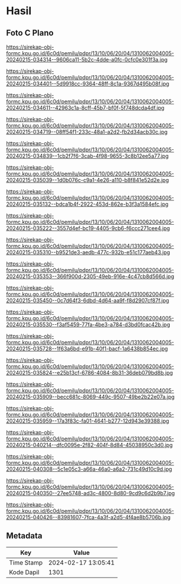 # Hasil

## Foto C Plano

https://sirekap-obj-formc.kpu.go.id/6c0d/pemilu/pdpr/13/10/06/20/04/1310062004005-20240215-034314--9606ca11-5b2c-4dde-a0fc-0cfc0e301f3a.jpg

https://sirekap-obj-formc.kpu.go.id/6c0d/pemilu/pdpr/13/10/06/20/04/1310062004005-20240215-034401--5d9918cc-9364-48ff-8c1a-9367d495b08f.jpg

https://sirekap-obj-formc.kpu.go.id/6c0d/pemilu/pdpr/13/10/06/20/04/1310062004005-20240215-034611--42963c1a-8cff-45b7-bf0f-5f748dcda4df.jpg

https://sirekap-obj-formc.kpu.go.id/6c0d/pemilu/pdpr/13/10/06/20/04/1310062004005-20240215-034719--08ff54f1-233c-48a1-a2d2-fb2d34acb30c.jpg

https://sirekap-obj-formc.kpu.go.id/6c0d/pemilu/pdpr/13/10/06/20/04/1310062004005-20240215-034839--1cb2f7f6-3cab-4f98-9655-3c8b12ee5a77.jpg

https://sirekap-obj-formc.kpu.go.id/6c0d/pemilu/pdpr/13/10/06/20/04/1310062004005-20240215-035039--1d0b076c-c9a1-4e26-a110-b8f841e52d2e.jpg

https://sirekap-obj-formc.kpu.go.id/6c0d/pemilu/pdpr/13/10/06/20/04/1310062004005-20240215-035132--bdca1b4f-2922-453d-862e-b3f3a1584efc.jpg

https://sirekap-obj-formc.kpu.go.id/6c0d/pemilu/pdpr/13/10/06/20/04/1310062004005-20240215-035222--3557d4ef-bc19-4405-9cb6-f6ccc271cee4.jpg

https://sirekap-obj-formc.kpu.go.id/6c0d/pemilu/pdpr/13/10/06/20/04/1310062004005-20240215-035310--b9521de3-aedb-477c-932b-e51c177aeb43.jpg

https://sirekap-obj-formc.kpu.go.id/6c0d/pemilu/pdpr/13/10/06/20/04/1310062004005-20240215-035353--366f900d-2305-49eb-916e-4c47cb8d566d.jpg

https://sirekap-obj-formc.kpu.go.id/6c0d/pemilu/pdpr/13/10/06/20/04/1310062004005-20240215-035450--0c7d64f3-6dbd-4d64-aa9f-f8d2907cf87f.jpg

https://sirekap-obj-formc.kpu.go.id/6c0d/pemilu/pdpr/13/10/06/20/04/1310062004005-20240215-035530--f3af5459-77fa-4be3-a784-d3bd0fcac42b.jpg

https://sirekap-obj-formc.kpu.go.id/6c0d/pemilu/pdpr/13/10/06/20/04/1310062004005-20240215-035728--1f63a6bd-e91b-40f1-bacf-1a6438b854ec.jpg

https://sirekap-obj-formc.kpu.go.id/6c0d/pemilu/pdpr/13/10/06/20/04/1310062004005-20240215-035824--e25b13cf-6786-4084-8b31-36deb079bd8b.jpg

https://sirekap-obj-formc.kpu.go.id/6c0d/pemilu/pdpr/13/10/06/20/04/1310062004005-20240215-035909--becc681c-8069-449c-9507-49be2b22e07a.jpg

https://sirekap-obj-formc.kpu.go.id/6c0d/pemilu/pdpr/13/10/06/20/04/1310062004005-20240215-035959--17a3f83c-fa01-4641-b277-12d943e39388.jpg

https://sirekap-obj-formc.kpu.go.id/6c0d/pemilu/pdpr/13/10/06/20/04/1310062004005-20240215-040214--dfc0095e-2f82-404f-8d84-45038950c3d0.jpg

https://sirekap-obj-formc.kpu.go.id/6c0d/pemilu/pdpr/13/10/06/20/04/1310062004005-20240215-040308--5c1e05c3-a66a-46a0-a6a2-731c49d10c9d.jpg

https://sirekap-obj-formc.kpu.go.id/6c0d/pemilu/pdpr/13/10/06/20/04/1310062004005-20240215-040350--27ee5748-ad3c-4800-8d80-9cd9c6d2b9b7.jpg

https://sirekap-obj-formc.kpu.go.id/6c0d/pemilu/pdpr/13/10/06/20/04/1310062004005-20240215-040426--83981607-7fca-4a3f-a2d5-4f4ae8b5706b.jpg


## Metadata

| Key        | Value               |
| ---------- | ------------------- |
| Time Stamp | 2024-02-17 13:05:41 |
| Kode Dapil | 1301                |



